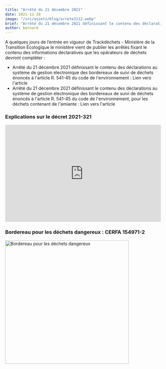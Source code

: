 ```yaml
---
title: "Arrêté du 21 décembre 2021"
date: 2021-12-28
image: "/src/assets/blog/arrete2112.webp"
brief: "Arrêté du 21 décembre 2021 définissant le contenu des déclarations au système de gestion électronique des bordereaux de suivi de déchets"
author: bernard
---
```

A quelques jours de l’entrée en vigueur de Trackdéchets - Ministère de la Transition Écologique le ministère vient de publier les arrêtés fixant le contenu des informations déclaratives que les opérateurs de déchets devront compléter :

- Arrêté du 21 décembre 2021 définissant le contenu des déclarations au système de gestion électronique des bordereaux de suivi de déchets énoncés à l'article R. 541-45 du code de l'environnement : Lien vers l'article
- Arrêté du 21 décembre 2021 définissant le contenu des déclarations au système de gestion électronique des bordereaux de suivi de déchets énoncés à l'article R. 541-45 du code de l'environnement, pour les déchets contenant de l'amiante : Lien vers l'article

### Explications sur le décret 2021-321

<div style="width: 100%;">
<iframe width="560" height="315" src="https://www.youtube.com/embed/RWhTZ04FGaI" title="Arrêté du 21 décembre 2021" frameborder="0" allow="accelerometer; autoplay; clipboard-write; encrypted-media; gyroscope; picture-in-picture; web-share" width="640" height="360" style="max-width:100%; margin-inline: auto;"  allowfullscreen></iframe>
</div>

### Bordereau pour les déchets dangereux : CERFA 154971-2

<img src="/blog/bordereau_dd.jpg" alt="Bordereau pour les déchets dangereux" width="400" height="400"/>
